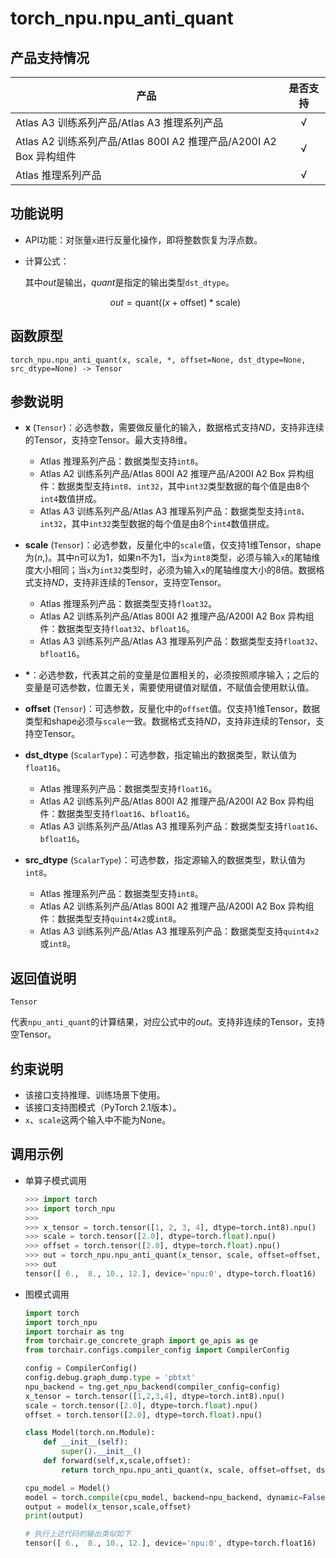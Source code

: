 # torch_npu.npu_anti_quant

## 产品支持情况

| 产品                                                         | 是否支持 |
| ------------------------------------------------------------ | :------: |
|<term>Atlas A3 训练系列产品/Atlas A3 推理系列产品</term>           |    √     |
|<term>Atlas A2 训练系列产品/Atlas 800I A2 推理产品/A200I A2 Box 异构组件</term> | √   |
|<term>Atlas 推理系列产品</term>| √   |

## 功能说明

- API功能：对张量`x`进行反量化操作，即将整数恢复为浮点数。
- 计算公式：

  其中*out*是输出，*quant*是指定的输出类型`dst_dtype`。

  $$
  out = \text{quant}((x + \text{offset}) * \text{scale}) 
  $$

## 函数原型

```
torch_npu.npu_anti_quant(x, scale, *, offset=None, dst_dtype=None, src_dtype=None) -> Tensor
```

## 参数说明

- **x** (`Tensor`)：必选参数，需要做反量化的输入，数据格式支持$ND$，支持非连续的Tensor，支持空Tensor。最大支持8维。
  - <term>Atlas 推理系列产品</term>：数据类型支持`int8`。
  - <term>Atlas A2 训练系列产品/Atlas 800I A2 推理产品/A200I A2 Box 异构组件</term>：数据类型支持`int8`、`int32`，其中`int32`类型数据的每个值是由8个`int4`数值拼成。
  - <term>Atlas A3 训练系列产品/Atlas A3 推理系列产品</term>：数据类型支持`int8`、`int32`，其中`int32`类型数据的每个值是由8个`int4`数值拼成。

- **scale** (`Tensor`)：必选参数，反量化中的`scale`值，仅支持1维Tensor，shape为$(n,)$。其中n可以为1，如果n不为1，当`x`为`int8`类型，必须与输入`x`的尾轴维度大小相同；当`x`为`int32`类型时，必须为输入`x`的尾轴维度大小的8倍。数据格式支持$ND$，支持非连续的Tensor，支持空Tensor。
  - <term>Atlas 推理系列产品</term>：数据类型支持`float32`。
  - <term>Atlas A2 训练系列产品/Atlas 800I A2 推理产品/A200I A2 Box 异构组件</term>：数据类型支持`float32`、`bfloat16`。
  - <term>Atlas A3 训练系列产品/Atlas A3 推理系列产品</term>：数据类型支持`float32`、`bfloat16`。

- <strong>*</strong>：必选参数，代表其之前的变量是位置相关的，必须按照顺序输入；之后的变量是可选参数，位置无关，需要使用键值对赋值，不赋值会使用默认值。

- **offset** (`Tensor`)：可选参数，反量化中的`offset`值。仅支持1维Tensor，数据类型和shape必须与`scale`一致。数据格式支持$ND$，支持非连续的Tensor，支持空Tensor。

- **dst_dtype** (`ScalarType`)：可选参数，指定输出的数据类型，默认值为`float16`。
  - <term>Atlas 推理系列产品</term>：数据类型支持`float16`。
  - <term>Atlas A2 训练系列产品/Atlas 800I A2 推理产品/A200I A2 Box 异构组件</term>：数据类型支持`float16`、`bfloat16`。
  - <term>Atlas A3 训练系列产品/Atlas A3 推理系列产品</term>：数据类型支持`float16`、`bfloat16`。

- **src_dtype** (`ScalarType`)：可选参数，指定源输入的数据类型，默认值为`int8`。
  - <term>Atlas 推理系列产品</term>：数据类型支持`int8`。
  - <term>Atlas A2 训练系列产品/Atlas 800I A2 推理产品/A200I A2 Box 异构组件</term>：数据类型支持`quint4x2`或`int8`。
  - <term>Atlas A3 训练系列产品/Atlas A3 推理系列产品</term>：数据类型支持`quint4x2`或`int8`。

## 返回值说明
`Tensor`

代表`npu_anti_quant`的计算结果，对应公式中的*out*。支持非连续的Tensor，支持空Tensor。

## 约束说明

- 该接口支持推理、训练场景下使用。
- 该接口支持图模式（PyTorch 2.1版本）。
- `x`、`scale`这两个输入中不能为None。

## 调用示例

- 单算子模式调用

    ```python
    >>> import torch
    >>> import torch_npu
    >>>
    >>> x_tensor = torch.tensor([1, 2, 3, 4], dtype=torch.int8).npu()
    >>> scale = torch.tensor([2.0], dtype=torch.float).npu()
    >>> offset = torch.tensor([2.0], dtype=torch.float).npu()
    >>> out = torch_npu.npu_anti_quant(x_tensor, scale, offset=offset, dst_dtype=torch.float16)
    >>> out
    tensor([ 6.,  8., 10., 12.], device='npu:0', dtype=torch.float16)
    ```

- 图模式调用

    ```python
    import torch
    import torch_npu
    import torchair as tng
    from torchair.ge_concrete_graph import ge_apis as ge
    from torchair.configs.compiler_config import CompilerConfig
    
    config = CompilerConfig()
    config.debug.graph_dump.type = 'pbtxt'
    npu_backend = tng.get_npu_backend(compiler_config=config)
    x_tensor = torch.tensor([1,2,3,4], dtype=torch.int8).npu()
    scale = torch.tensor([2.0], dtype=torch.float).npu()
    offset = torch.tensor([2.0], dtype=torch.float).npu()

    class Model(torch.nn.Module):
        def __init__(self):
            super().__init__()
        def forward(self,x,scale,offset):
            return torch_npu.npu_anti_quant(x, scale, offset=offset, dst_dtype=torch.float16)

    cpu_model = Model()
    model = torch.compile(cpu_model, backend=npu_backend, dynamic=False, fullgraph=True)
    output = model(x_tensor,scale,offset)
    print(output)

    # 执行上述代码的输出类似如下
    tensor([ 6.,  8., 10., 12.], device='npu:0', dtype=torch.float16)
    ```
